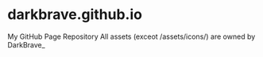 # darkbrave.github.io
My GitHub Page Repository
All assets (exceot /assets/icons/) are owned by DarkBrave_
